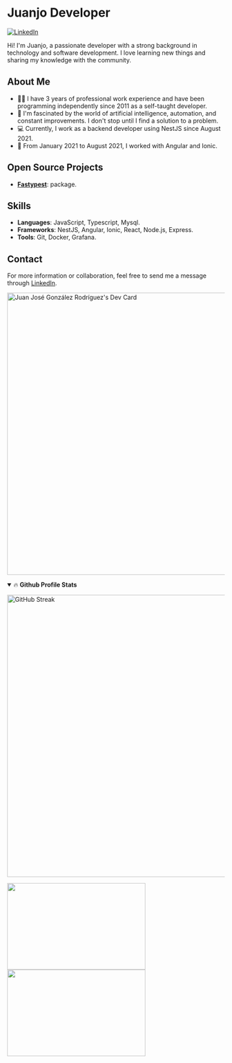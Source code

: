 # Juanjo Developer

[![LinkedIn](https://img.shields.io/badge/LinkedIn-0077B5?style=for-the-badge&logo=linkedin&logoColor=white)](https://www.linkedin.com/in/juanjodeveloper/)

Hi! I'm Juanjo, a passionate developer with a strong background in technology and software development. I love learning new things and sharing my knowledge with the community.

## About Me
- 👨‍💻 I have 3 years of professional work experience and have been programming independently since 2011 as a self-taught developer.
- 🤖 I'm fascinated by the world of artificial intelligence, automation, and constant improvements. I don't stop until I find a solution to a problem.
- 💻 Currently, I work as a backend developer using NestJS since August 2021.
- 🚀 From January 2021 to August 2021, I worked with Angular and Ionic.

## Open Source Projects
- [**Fastypest**](https://github.com/juanjoGonDev/fastypest): package.

## Skills
- **Languages**: JavaScript, Typescript, Mysql.
- **Frameworks**: NestJS, Angular, Ionic, React, Node.js, Express.
- **Tools**: Git, Docker, Grafana.

## Contact
For more information or collaboration, feel free to send me a message through [LinkedIn](https://www.linkedin.com/in/juanjodeveloper/).

<p>
  <a href="https://app.daily.dev/juanjogondev"><img src="https://api.daily.dev/devcards/v2/rDpWq0E4ZyRejj5IFc7pc.png?type=wide&r=1jh" width="652" alt="Juan José González Rodríguez's Dev Card"/></a>
</p>
<details open="">
  <summary>🔥 <b>Github Profile Stats</b></summary>
  <p>
    <a href="https://git.io/streak-stats">
      <img width="652" align="center" src="https://streak-stats.demolab.com?user=juanjoGonDev&theme=dark&hide_border=true&card_width=652" alt="GitHub Streak" />
    </a>
  </p>
  <a href="https://github.com/anuraghazra/github-readme-stats">
    <img height=200 width="320" align="center" src="https://denvercoder1-github-readme-stats.vercel.app/api/?username=juanjoGonDev&theme=vision-friendly-dark&show=reviews,discussions_started,discussions_answered&show_icons=true&include_all_commits=true&count_private=true&hide_border=true" />
  </a>
  <a href="https://github.com/anuraghazra/convoychat">
    <img height=200 width="320" align="center" src="https://github-readme-stats.vercel.app/api/top-langs/?username=juanjoGonDev&langs_count=8&layout=compact&theme=vision-friendly-dark&hide_border=true" />
  </a>
</details>
